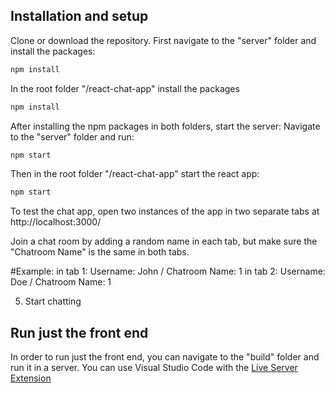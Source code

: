 ## Installation and setup

Clone or download the repository.
First navigate to the "server" folder and install the packages:

```bash
npm install
```

In the root folder "/react-chat-app" install the packages

```bash
npm install
```

After installing the npm packages in both folders, start the server:
Navigate to the "server" folder and run:

```bash
npm start
```

Then in the root folder "/react-chat-app" start the react app:

```bash
npm start
```

To test the chat app, open two instances of the app in two separate tabs at http://localhost:3000/

Join a chat room by adding a random name in each tab, but make sure the "Chatroom Name" is the same in both tabs.

#Example:
in tab 1: Username: John / Chatroom Name: 1
in tab 2: Username: Doe / Chatroom Name: 1

5. Start chatting



## Run just the front end
In order to run just the front end, you can navigate to the "build" folder and run it in a server. You can use Visual Studio Code with the [Live Server Extension](https://marketplace.visualstudio.com/items?itemName=ritwickdey.LiveServer)

